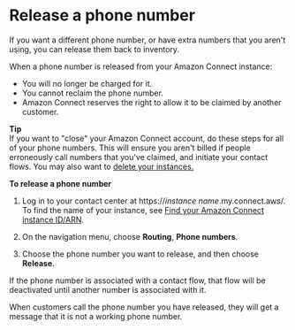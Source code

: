 # Release a phone number<a name="release-phone-number"></a>

If you want a different phone number, or have extra numbers that you aren't using, you can release them back to inventory\. 

When a phone number is released from your Amazon Connect instance:
+ You will no longer be charged for it\.
+ You cannot reclaim the phone number\.
+ Amazon Connect reserves the right to allow it to be claimed by another customer\.

**Tip**  
If you want to "close" your Amazon Connect account, do these steps for all of your phone numbers\. This will ensure you aren't billed if people erroneously call numbers that you've claimed, and initiate your contact flows\. You may also want to [delete your instances\.](delete-connect-instance.md) 

**To release a phone number**

1. Log in to your contact center at https://*instance name*\.my\.connect\.aws/\. To find the name of your instance, see [Find your Amazon Connect instance ID/ARN](find-instance-arn.md)\.

1. On the navigation menu, choose **Routing**, **Phone numbers**\.

1. Choose the phone number you want to release, and then choose **Release**\.

If the phone number is associated with a contact flow, that flow will be deactivated until another number is associated with it\.

When customers call the phone number you have released, they will get a message that it is not a working phone number\. 